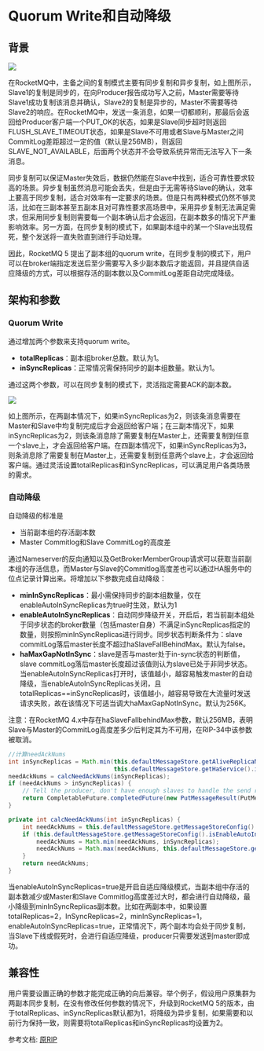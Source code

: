 # Quorum Write和自动降级

## 背景

![](https://s4.ax1x.com/2022/02/05/HnWo2d.png)

在RocketMQ中，主备之间的复制模式主要有同步复制和异步复制，如上图所示，Slave1的复制是同步的，在向Producer报告成功写入之前，Master需要等待Slave1成功复制该消息并确认，Slave2的复制是异步的，Master不需要等待Slave2的响应。在RocketMQ中，发送一条消息，如果一切都顺利，那最后会返回给Producer客户端一个PUT_OK的状态，如果是Slave同步超时则返回FLUSH_SLAVE_TIMEOUT状态，如果是Slave不可用或者Slave与Master之间CommitLog差距超过一定的值（默认是256MB），则返回SLAVE_NOT_AVAILABLE，后面两个状态并不会导致系统异常而无法写入下一条消息。

同步复制可以保证Master失效后，数据仍然能在Slave中找到，适合可靠性要求较高的场景。异步复制虽然消息可能会丢失，但是由于无需等待Slave的确认，效率上要高于同步复制，适合对效率有一定要求的场景。但是只有两种模式仍然不够灵活，比如在三副本甚至五副本且对可靠性要求高场景中，采用异步复制无法满足需求，但采用同步复制则需要每一个副本确认后才会返回，在副本数多的情况下严重影响效率。另一方面，在同步复制的模式下，如果副本组中的某一个Slave出现假死，整个发送将一直失败直到进行手动处理。

因此，RocketMQ 5 提出了副本组的quorum write，在同步复制的模式下，用户可以在broker端指定发送后至少需要写入多少副本数后才能返回，并且提供自适应降级的方式，可以根据存活的副本数以及CommitLog差距自动完成降级。

## 架构和参数

### Quorum Write

通过增加两个参数来支持quorum write。

- **totalReplicas**：副本组broker总数。默认为1。
- **inSyncReplicas**：正常情况需保持同步的副本组数量。默认为1。

通过这两个参数，可以在同步复制的模式下，灵活指定需要ACK的副本数。

![](https://s4.ax1x.com/2022/02/05/HnWHKI.png)

如上图所示，在两副本情况下，如果inSyncReplicas为2，则该条消息需要在Master和Slave中均复制完成后才会返回给客户端；在三副本情况下，如果inSyncReplicas为2，则该条消息除了需要复制在Master上，还需要复制到任意一个slave上，才会返回给客户端。在四副本情况下，如果inSyncReplicas为3，则条消息除了需要复制在Master上，还需要复制到任意两个slave上，才会返回给客户端。通过灵活设置totalReplicas和inSyncReplicas，可以满足用户各类场景的需求。

### 自动降级

自动降级的标准是

- 当前副本组的存活副本数
- Master Commitlog和Slave CommitLog的高度差

通过Nameserver的反向通知以及GetBrokerMemberGroup请求可以获取当前副本组的存活信息，而Master与Slave的Commitlog高度差也可以通过HA服务中的位点记录计算出来。将增加以下参数完成自动降级：

- **minInSyncReplicas**：最小需保持同步的副本组数量，仅在enableAutoInSyncReplicas为true时生效，默认为1
- **enableAutoInSyncReplicas**：自动同步降级开关，开启后，若当前副本组处于同步状态的broker数量（包括master自身）不满足inSyncReplicas指定的数量，则按照minInSyncReplicas进行同步。同步状态判断条件为：slave commitLog落后master长度不超过haSlaveFallBehindMax。默认为false。
- **haMaxGapNotInSync**：slave是否与master处于in-sync状态的判断值，slave commitLog落后master长度超过该值则认为slave已处于非同步状态。当enableAutoInSyncReplicas打开时，该值越小，越容易触发master的自动降级，当enableAutoInSyncReplicas关闭，且totalReplicas==inSyncReplicas时，该值越小，越容易导致在大流量时发送请求失败，故在该情况下可适当调大haMaxGapNotInSync。默认为256K。

注意：在RocketMQ 4.x中存在haSlaveFallbehindMax参数，默认256MB，表明Slave与Master的CommitLog高度差多少后判定其为不可用，在RIP-34中该参数被取消。

```java
//计算needAckNums
int inSyncReplicas = Math.min(this.defaultMessageStore.getAliveReplicaNumInGroup(),
                              this.defaultMessageStore.getHaService().inSyncSlaveNums(currOffset) + 1);
needAckNums = calcNeedAckNums(inSyncReplicas);
if (needAckNums > inSyncReplicas) {
    // Tell the producer, don't have enough slaves to handle the send request
    return CompletableFuture.completedFuture(new PutMessageResult(PutMessageStatus.IN_SYNC_REPLICAS_NOT_ENOUGH, null));
}

private int calcNeedAckNums(int inSyncReplicas) {
    int needAckNums = this.defaultMessageStore.getMessageStoreConfig().getInSyncReplicas();
    if (this.defaultMessageStore.getMessageStoreConfig().isEnableAutoInSyncReplicas()) {
        needAckNums = Math.min(needAckNums, inSyncReplicas);
        needAckNums = Math.max(needAckNums, this.defaultMessageStore.getMessageStoreConfig().getMinInSyncReplicas());
    }
    return needAckNums;
}
```

当enableAutoInSyncReplicas=true是开启自适应降级模式，当副本组中存活的副本数减少或Master和Slave Commitlog高度差过大时，都会进行自动降级，最小降级到minInSyncReplicas副本数。比如在两副本中，如果设置totalReplicas=2，InSyncReplicas=2，minInSyncReplicas=1，enableAutoInSyncReplicas=true，正常情况下，两个副本均会处于同步复制，当Slave下线或假死时，会进行自适应降级，producer只需要发送到master即成功。

## 兼容性

用户需要设置正确的参数才能完成正确的向后兼容。举个例子，假设用户原集群为两副本同步复制，在没有修改任何参数的情况下，升级到RocketMQ 5的版本，由于totalReplicas、inSyncReplicas默认都为1，将降级为异步复制，如果需要和以前行为保持一致，则需要将totalReplicas和inSyncReplicas均设置为2。


参考文档: [原RIP](https://github.com/apache/rocketmq/wiki/RIP-34-Support-quorum-write-and-adaptive-degradation-in-master-slave-architecture)